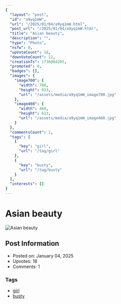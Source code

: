 ```yaml
---
{
  "layout": "post",
  "id": "a9yq1mW",
  "url": "/2025/01/04/a9yq1mW.html",
  "post_url": "/2025/01/04/a9yq1mW.html",
  "title": "Asian beauty",
  "description": "",
  "type": "Photo",
  "nsfw": 0,
  "upVoteCount": 18,
  "downVoteCount": 12,
  "creationTs": 1736004205,
  "promoted": 0,
  "badges": [],
  "images": {
    "image700": {
      "width": 700,
      "height": 933,
      "url": "/assets/media/a9yq1mW_image700.jpg"
    },
    "image460": {
      "width": 460,
      "height": 613,
      "url": "/assets/media/a9yq1mW_image460.jpg"
    }
  },
  "commentsCount": 1,
  "tags": [
    {
      "key": "girl",
      "url": "/tag/girl"
    },
    {
      "key": "busty",
      "url": "/tag/busty"
    }
  ],
  "interests": []
}
---
```


# Asian beauty

![Asian beauty](/assets/media/a9yq1mW_image700.jpg)

## Post Information

- Posted on: January 04, 2025
- Upvotes: 18
- Comments: 1

### Tags

- [girl](/tag/girl)
- [busty](/tag/busty)

